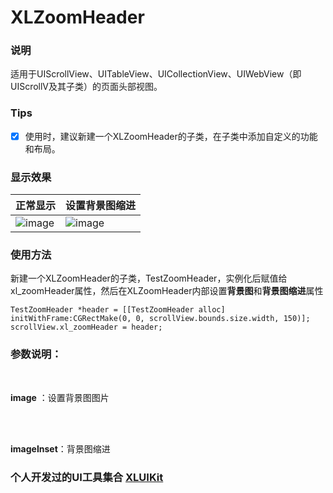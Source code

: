 # XLZoomHeader


### 说明

适用于UIScrollView、UITableView、UICollectionView、UIWebView（即UIScrollV及其子类）的页面头部视图。

### Tips

- [x] 使用时，建议新建一个XLZoomHeader的子类，在子类中添加自定义的功能和布局。


### 显示效果

| 正常显示 | 设置背景图缩进 |
| ---- | ---- |
|![image](https://github.com/mengxianliang/XLZoomHeader/blob/master/GIF/2.gif)| ![image](https://github.com/mengxianliang/XLZoomHeader/blob/master/GIF/1.gif)| 

### 使用方法

新建一个XLZoomHeader的子类，TestZoomHeader，实例化后赋值给xl_zoomHeader属性，然后在XLZoomHeader内部设置**背景图**和**背景图缩进**属性

```objc
TestZoomHeader *header = [[TestZoomHeader alloc] initWithFrame:CGRectMake(0, 0, scrollView.bounds.size.width, 150)];
scrollView.xl_zoomHeader = header;
```
### 参数说明：

<br>

**image** ：设置背景图图片

<br>
<br>

**imageInset**：背景图缩进


### 个人开发过的UI工具集合 [XLUIKit](https://github.com/mengxianliang/XLUIKit)
